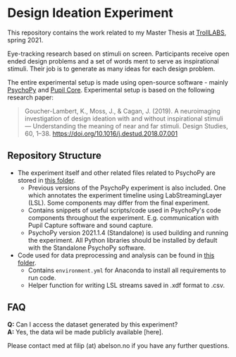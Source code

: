 # Design Ideation Experiment
This repository contains the work related to my Master Thesis at [TrollLABS](https://www.ntnu.edu/mtp/trolllabs), spring 2021.

Eye-tracking research based on stimuli on screen. Participants receive open ended design problems and a set of words ment to serve as inspirational stimuli. Their job is to generate as many ideas for each design problem.

The entire experimental setup is made using open-source software - mainly [PsychoPy](https://psychopy.org/) and [Pupil Core](https://pupil-labs.com/products/core/). Experimental setup is based on the following research paper:
> Goucher-Lambert, K., Moss, J., & Cagan, J. (2019). A neuroimaging investigation of design ideation with and without inspirational stimuli — Understanding the meaning of near and far stimuli. Design Studies, 60, 1–38. https://doi.org/10.1016/j.destud.2018.07.001


## Repository Structure
* The experiment itself and other related files related to PsychoPy are stored in [this folder](psyhopy/psychopy.md). 
    * Previous versions of the PsychoPy experiment is also included. One which annotates the experiment timeline using LabStreamingLayer (LSL). Some components may differ from the final experiment.
    * Contains snippets of useful scripts/code used in PsychoPy's code components throughout the experiment. E.g. communication with Pupil Capture software and sound capture.
    * PsychoPy version 2021.1.4 (Standalone) is used building and running the experiment. All Python libraries should be installed by default with the Standalone PsychoPy software.
* Code used for data preprocessing and analysis can be found in [this folder](data_analysis/data_analysis.md). 
    * Contains `environment.yml` for Anaconda to install all requirements to run code.
    * Helper function for writing LSL streams saved in .xdf format to .csv. 

## FAQ
**Q:** Can I access the dataset generated by this experiment? \
**A:** Yes, the data wil be made publicly available [here].

Please contact med at filip (at) abelson.no if you have any further questions. 
